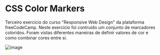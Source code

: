 # CSS Color Markers
Terceiro exercício do curso "Responsive Web Design" da plataforma freeCodeCamp. Neste exercício foi contruído um conjunto de marcadores coloridos. Foram vistas diferentes maneiras de definir valores de cor e como combinar cores entre si.

![image](https://github.com/nandacoimbra/Projetos-Free-Code-Camp/assets/122485583/8b8f7f0f-c526-4cb6-a3ab-2faa36989719)




